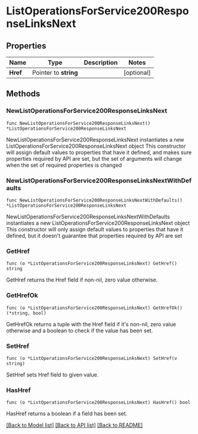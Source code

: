 # ListOperationsForService200ResponseLinksNext

## Properties

Name | Type | Description | Notes
------------ | ------------- | ------------- | -------------
**Href** | Pointer to **string** |  | [optional] 

## Methods

### NewListOperationsForService200ResponseLinksNext

`func NewListOperationsForService200ResponseLinksNext() *ListOperationsForService200ResponseLinksNext`

NewListOperationsForService200ResponseLinksNext instantiates a new ListOperationsForService200ResponseLinksNext object
This constructor will assign default values to properties that have it defined,
and makes sure properties required by API are set, but the set of arguments
will change when the set of required properties is changed

### NewListOperationsForService200ResponseLinksNextWithDefaults

`func NewListOperationsForService200ResponseLinksNextWithDefaults() *ListOperationsForService200ResponseLinksNext`

NewListOperationsForService200ResponseLinksNextWithDefaults instantiates a new ListOperationsForService200ResponseLinksNext object
This constructor will only assign default values to properties that have it defined,
but it doesn't guarantee that properties required by API are set

### GetHref

`func (o *ListOperationsForService200ResponseLinksNext) GetHref() string`

GetHref returns the Href field if non-nil, zero value otherwise.

### GetHrefOk

`func (o *ListOperationsForService200ResponseLinksNext) GetHrefOk() (*string, bool)`

GetHrefOk returns a tuple with the Href field if it's non-nil, zero value otherwise
and a boolean to check if the value has been set.

### SetHref

`func (o *ListOperationsForService200ResponseLinksNext) SetHref(v string)`

SetHref sets Href field to given value.

### HasHref

`func (o *ListOperationsForService200ResponseLinksNext) HasHref() bool`

HasHref returns a boolean if a field has been set.


[[Back to Model list]](../README.md#documentation-for-models) [[Back to API list]](../README.md#documentation-for-api-endpoints) [[Back to README]](../README.md)


